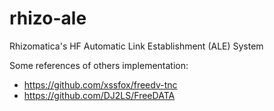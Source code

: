# rhizo-ale

Rhizomatica's HF Automatic Link Establishment (ALE) System

Some references of others implementation:

- https://github.com/xssfox/freedv-tnc
- https://github.com/DJ2LS/FreeDATA
